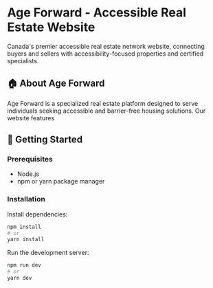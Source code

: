 # Age Forward - Accessible Real Estate Website

Canada's premier accessible real estate network website, connecting buyers and sellers with accessibility-focused properties and certified specialists.

## 🏠 About Age Forward

Age Forward is a specialized real estate platform designed to serve individuals seeking accessible and barrier-free housing solutions. Our website features

## 🚀 Getting Started

### Prerequisites

- Node.js
- npm or yarn package manager

### Installation


Install dependencies:
```bash
npm install
# or
yarn install
```

Run the development server:
```bash
npm run dev
# or
yarn dev


